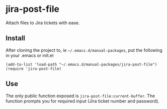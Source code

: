 # jira-post-file
Attach files to Jira tickets with ease.

## Install
After cloning the project to, ie `~/.emacs.d/manual-packages`, put the following in
your .emacs or init.el

    (add-to-list 'load-path "~/.emacs.d/manual-packages/jira-post-file")
    (require 'jira-post-file)

## Use
The only public function exposed is `jira-post-file:current-buffer`. The function
prompts you for required input (Jira ticket number and password).
